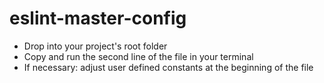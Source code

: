 # eslint-master-config

* Drop into your project's root folder
* Copy and run the second line of the file in your terminal
* If necessary: adjust user defined constants at the beginning of the file
